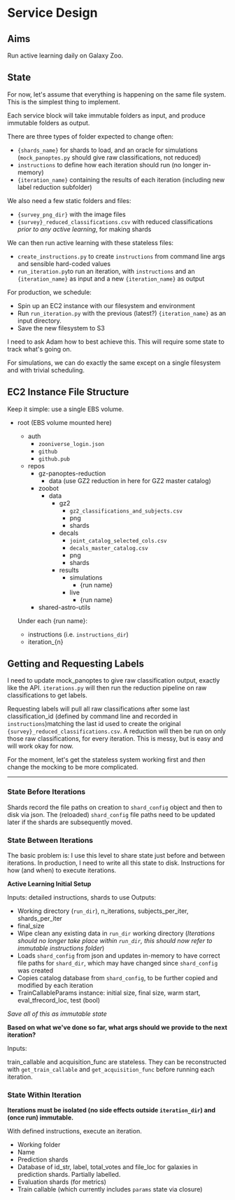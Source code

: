 # Service Design

## Aims

Run active learning daily on Galaxy Zoo.

## State

For now, let's assume that everything is happening on the same file system. This is the simplest thing to implement.

Each service block will take immutable folders as input, and produce immutable folders as output.

There are three types of folder expected to change often:
- `{shards_name}` for shards to load, and an oracle for simulations (`mock_panoptes.py` should give raw classifications, not reduced)
- `instructions` to define how each iteration should run (no longer in-memory)
- `{iteration_name}` containing the results of each iteration (including new label reduction subfolder)

We also need a few static folders and files:
- `{survey_png_dir}` with the image files
- `{survey}_reduced_classifications.csv` with reduced classifications *prior to any active learning*, for making shards

We can then run active learning with these stateless files:
- `create_instructions.py` to create `instructions` from command line args and sensible hard-coded values
- `run_iteration.py`to run an iteration, with `instructions` and an `{iteration_name}` as input and a new `{iteration_name}` as output

For production, we schedule:
- Spin up an EC2 instance with our filesystem and environment
- Run `run_iteration.py` with the previous (latest?) `{iteration_name}` as an input directory.
- Save the new filesystem to S3

I need to ask Adam how to best achieve this. 
This will require some state to track what's going on.

For simulations, we can do exactly the same except on a single filesystem and with trivial scheduling.

## EC2 Instance File Structure

Keep it simple: use a single EBS volume.

- root (EBS volume mounted here)
    - auth
        - `zooniverse_login.json`
        - `github`
        - `github.pub`
    - repos
        - gz-panoptes-reduction
            - data (use GZ2 reduction in here for GZ2 master catalog)
        - zoobot
            - data
                - gz2
                    - `gz2_classifications_and_subjects.csv`
                    - png
                    - shards
                - decals
                    - `joint_catalog_selected_cols.csv`
                    - `decals_master_catalog.csv`
                    - png
                    - shards
                - results
                    - simulations
                        - {run name}
                    - live
                        - {run name}
        - shared-astro-utils


    Under each {run name}:
    - instructions (i.e. `instructions_dir`)
    - iteration_{n}



## Getting and Requesting Labels

I need to update mock_panoptes to give raw classification output, exactly like the API. `iterations.py` will then run the reduction pipeline on raw classifications to get labels.

Requesting labels will pull all raw classifications after some last classification_id (defined by command line and recorded in `instructions`)matching the last id used to create the original `{survey}_reduced_classifications.csv`. A reduction will then be run on only those raw classifications, for every iteration. This is messy, but is easy and will work okay for now.

For the moment, let's get the stateless system working first and *then* change the mocking to be more complicated.


---

 
### State Before Iterations

Shards record the file paths on creation to `shard_config` object and then to disk via json. The (reloaded) `shard_config` file paths need to be updated later if the shards are subsequently moved.

### State Between Iterations

The basic problem is: I use this level to share state just before and between iterations. In production, I need to write all this state to disk.
Instructions for how (and when) to execute iterations.

**Active Learning Initial Setup**

Inputs: detailed instructions, shards to use
Outputs: 

- Working directory (`run_dir`), n_iterations, subjects_per_iter, shards_per_iter
- final_size
- Wipe clean any existing data in `run_dir` working directory (*Iterations should no longer take place within `run_dir`, this should now refer to immutable instructions folder*)
- Loads `shard_config` from json and updates in-memory to have correct file paths for `shard_dir`, which may have changed since `shard_config` was created
- Copies catalog database from `shard_config`, to be further copied and modified by each iteration
- TrainCallableParams instance: initial size, final size, warm start, eval_tfrecord_loc, test (bool)

*Save all of this as immutable state*

**Based on what we've done so far, what args should we provide to the next iteration?**

Inputs: 

train_callable and acquisition_func are stateless. 
They can be reconstructed with `get_train_callable` and `get_acquisition_func` before running each iteration.

### State Within Iteration

**Iterations must be isolated (no side effects outside `iteration_dir`) and (once run) immutable.**


With defined instructions, execute an iteration.
- Working folder
- Name
- Prediction shards
- Database of id_str, label, total_votes and file_loc for galaxies in prediction shards. Partially labelled.
- Evaluation shards (for metrics)
- Train callable (which currently includes `params` state via closure)

